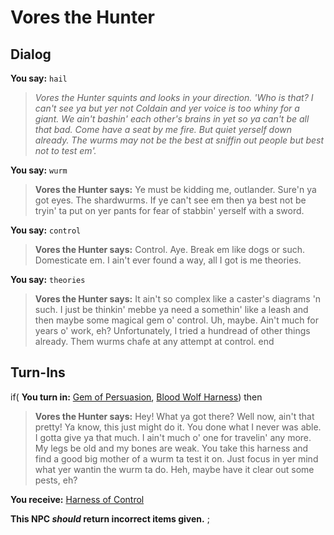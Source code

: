 # Vores the Hunter
## Dialog

**You say:** `hail`



>*Vores the Hunter squints and looks in your direction. 'Who is that? I can't see ya but yer not Coldain and yer voice is too whiny for a giant. We ain't bashin' each other's brains in yet so ya can't be all that bad. Come have a seat by me fire. But quiet yerself down already. The wurms may not be the best at sniffin out people but best not to test em'.*

**You say:** `wurm`



>**Vores the Hunter says:** Ye must be kidding me, outlander. Sure'n ya got eyes. The shardwurms. If ye can't see em then ya best not be tryin' ta put on yer pants for fear of stabbin' yerself with a sword.

**You say:** `control`



>**Vores the Hunter says:** Control. Aye. Break em like dogs or such. Domesticate em. I ain't ever found a way, all I got is me theories.

**You say:** `theories`



>**Vores the Hunter says:** It ain't so complex like a caster's diagrams 'n such. I just be thinkin' mebbe ya need a somethin' like a leash and then maybe some magical gem o' control. Uh, maybe. Ain't much for years o' work, eh? Unfortunately, I tried a hundread of other things already. Them wurms chafe at any attempt at control.
end

## Turn-Ins




if( **You turn in:** [Gem of Persuasion](/item/30270), [Blood Wolf Harness](/item/30249)) then 


>**Vores the Hunter says:** Hey! What ya got there? Well now, ain't that pretty! Ya know, this just might do it. You done what I never was able. I gotta give ya that much. I ain't much o' one for travelin' any more. My legs be old and my bones are weak. You take this harness and find a good big mother of a wurm ta test it on. Just focus in yer mind what yer wantin the wurm ta do. Heh, maybe have it clear out some pests, eh?


 **You receive:**  [Harness of Control](/item/30272) 

**This NPC *should* return incorrect items given.**
;